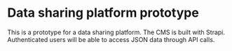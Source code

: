 # Data sharing platform prototype

This is a prototype for a data sharing platform. The CMS is built with Strapi. Authenticated users will be able to access JSON data through API calls.
